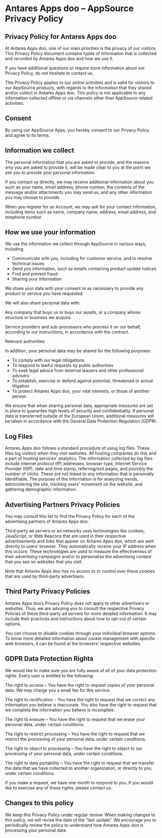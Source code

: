 # Antares Apps doo – AppSource Privacy Policy

## Privacy Policy for Antares Apps doo
At Antares Apps doo, one of our main priorities is the privacy of our visitors. This Privacy Policy document contains types of information that is collected and recorded by Antares Apps doo and how we use it.

If you have additional questions or require more information about our Privacy Policy, do not hesitate to contact us.

This Privacy Policy applies to our online activities and is valid for visitors to our AppSource products, with regards to the information that they shared and/or collect in Antares Apps doo. This policy is not applicable to any information collected offline or via channels other than AppSource related activities.

## Consent
By using our AppSource Apps, you hereby consent to our Privacy Policy and agree to its terms.

## Information we collect
The personal information that you are asked to provide, and the reasons why you are asked to provide it, will be made clear to you at the point we ask you to provide your personal information.

If you contact us directly, we may receive additional information about you such as your name, email address, phone number, the contents of the message and/or attachments you may send us, and any other information you may choose to provide.

When you register for an Account, we may ask for your contact information, including items such as name, company name, address, email address, and telephone number.

## How we use your information
We use the information we collect through AppSource in various ways, including

* Communicate with you, including for customer service, and to resolve technical issues
* Send you information, such as emails containing product update notices
* Find and prevent fraud
* Sharing your information

We share your data with your consent or as necessary to provide any product or service you have requested.

We will also share personal data with:

Any company that buys us or buys our assets, or a company whose structure or business we acquire.

Service providers and sub-processors who process it on our behalf, according to our instructions, in accordance with the contract.

Relevant authorities

In addition, your personal data may be shared for the following purposes:

* To comply with our legal obligations
* To respond to lawful requests by public authorities
* To seek legal advice from external lawyers and other professional advisers
* To establish, exercise or defend against potential, threatened or actual litigation
* To protect Antares Apps doo, your vital interests, or those of another person

We ensure that when sharing personal data, appropriate measures are set in place to guarantee high levels of security and confidentiality. If personal data is transferred outside of the European Union, additional measures will be taken in accordance with the General Data Protection Regulation (GDPR).

## Log Files
Antares Apps doo follows a standard procedure of using log files. These files log visitors when they visit websites. All hosting companies do this and a part of hosting services’ analytics. The information collected by log files include internet protocol (IP) addresses, browser type, Internet Service Provider (ISP), date and time stamp, referring/exit pages, and possibly the number of clicks. These are not linked to any information that is personally identifiable. The purpose of the information is for analyzing trends, administering the site, tracking users’ movement on the website, and gathering demographic information.

## Advertising Partners Privacy Policies
You may consult this list to find the Privacy Policy for each of the advertising partners of Antares Apps doo.

Third-party ad servers or ad networks uses technologies like cookies, JavaScript, or Web Beacons that are used in their respective advertisements and links that appear on Antares Apps doo, which are sent directly to users’ browser. They automatically receive your IP address when this occurs. These technologies are used to measure the effectiveness of their advertising campaigns and/or to personalize the advertising content that you see on websites that you visit.

Note that Antares Apps doo has no access to or control over these cookies that are used by third-party advertisers.

## Third Party Privacy Policies
Antares Apps doo’s Privacy Policy does not apply to other advertisers or websites. Thus, we are advising you to consult the respective Privacy Policies of these third-party ad servers for more detailed information. It may include their practices and instructions about how to opt-out of certain options.

You can choose to disable cookies through your individual browser options. To know more detailed information about cookie management with specific web browsers, it can be found at the browsers’ respective websites.

## GDPR Data Protection Rights
We would like to make sure you are fully aware of all of your data protection rights. Every user is entitled to the following:

The right to access – You have the right to request copies of your personal data. We may charge you a small fee for this service.

The right to rectification – You have the right to request that we correct any information you believe is inaccurate. You also have the right to request that we complete the information you believe is incomplete.

The right to erasure – You have the right to request that we erase your personal data, under certain conditions.

The right to restrict processing – You have the right to request that we restrict the processing of your personal data, under certain conditions.

The right to object to processing – You have the right to object to our processing of your personal data, under certain conditions.

The right to data portability – You have the right to request that we transfer the data that we have collected to another organization, or directly to you, under certain conditions.

If you make a request, we have one month to respond to you. If you would like to exercise any of these rights, please contact us.

## Changes to this policy
We keep this Privacy Policy under regular review. When making changes to this policy, we will revise the date of the “last update”. We encourage you to periodically review the policy to understand how Antares Apps doo is processing your personal data.
